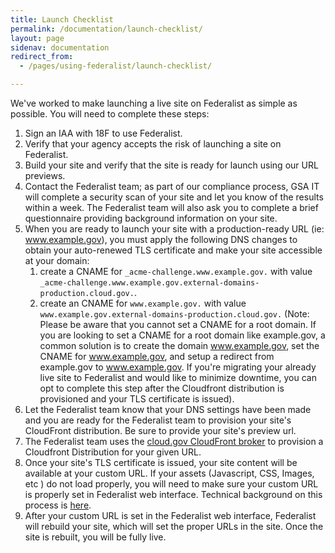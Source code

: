 ```yaml
---
title: Launch Checklist
permalink: /documentation/launch-checklist/
layout: page
sidenav: documentation
redirect_from: 
  - /pages/using-federalist/launch-checklist/

---
```


We've worked to make launching a live site on Federalist as simple as possible. You will need to complete these steps:

1. Sign an IAA with 18F to use Federalist.
1. Verify that your agency accepts the risk of launching a site on Federalist.
1. Build your site and verify that the site is ready for launch using our URL previews.
1. Contact the Federalist team; as part of our compliance process, GSA IT will complete a security scan of your site and let you know of the results within a week.  The Federalist team will also ask you to complete a brief questionnaire providing background information on your site.
1. When you are ready to launch your site with a production-ready URL (ie: www.example.gov), you must apply the following DNS changes to obtain your auto-renewed TLS certificate and make your site accessible at your domain:
	1. create a CNAME for `_acme-challenge.www.example.gov.` with value `_acme-challenge.www.example.gov.external-domains-production.cloud.gov.`.
	1. create an CNAME for `www.example.gov.` with value `www.example.gov.external-domains-production.cloud.gov.`
	(Note: Please be aware that you cannot set a CNAME for a root domain.  If you are looking to set a CNAME for a root domain like example.gov, a common solution is to create the domain www.example.gov, set the CNAME for www.example.gov, and setup a redirect from example.gov to www.example.gov. If you're migrating your already live site to Federalist and would like to minimize downtime, you can opt to complete this step after the Cloudfront distribution is provisioned and your TLS certificate is issued).
1. Let the Federalist team know that your DNS settings have been made and you are ready for the Federalist team to provision your site's CloudFront distribution.  Be sure to provide your site's preview url.
1. The Federalist team uses the [cloud.gov CloudFront broker](https://cloud.gov/docs/services/external-domain-service/) to provision a Cloudfront Distribution for your given URL.
1. Once your site's TLS certificate is issued, your site content will be available at your custom URL. If your assets (Javascript, CSS, Images, etc ) do not load properly, you will need to make sure your custom URL is properly set in Federalist web interface. Technical background on this process is [here]({{site.baseurl}}/documentation/custom-urls/).
1. After your custom URL is set in the Federalist web interface, Federalist will rebuild your site, which will set the proper URLs in the site.  Once the site is rebuilt, you will be fully live.
